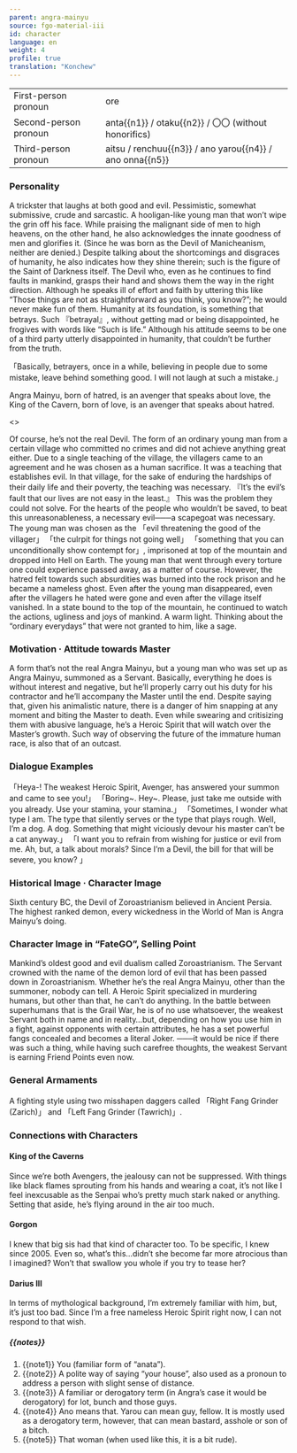 ```yaml
---
parent: angra-mainyu
source: fgo-material-iii
id: character
language: en
weight: 4
profile: true
translation: "Konchew"
---
```


<table>
  <tr><td>First-person pronoun</td><td>ore</td></tr>
  <tr><td>Second-person pronoun</td><td>anta{{n1}} / otaku{{n2}} / 〇〇 (without honorifics)</td></tr>
  <tr><td>Third-person pronoun</td><td>aitsu / renchuu{{n3}} / ano yarou{{n4}} / ano onna{{n5}}</td></tr>
</table>

### Personality

A trickster that laughs at both good and evil.
Pessimistic, somewhat submissive, crude and sarcastic.
A hooligan-like young man that won’t wipe the grin off his face.
While praising the malignant side of men to high heavens, on the other hand, he also acknowledges the innate goodness of men and glorifies it.
(Since he was born as the Devil of Manicheanism, neither are denied.)
Despite talking about the shortcomings and disgraces of humanity, he also indicates how they shine therein; such is the figure of the Saint of Darkness itself. The Devil who, even as he continues to find faults in mankind, grasps their hand and shows them the way in the right direction.
Although he speaks ill of effort and faith by uttering this like “Those things are not as straightforward as you think, you know?”; he would never make fun of them.
Humanity at its foundation, is something that betrays.
Such 『betrayal』, without getting mad or being disappointed, he frogives with words like “Such is life.”
Although his attitude seems to be one of a third party utterly disappointed in humanity, that couldn’t be further from the truth.

「Basically, betrayers, once in a while, believing in people due to some mistake, leave behind something good. I will not laugh at such a mistake.」

Angra Mainyu, born of hatred, is an avenger that speaks about love,
the King of the Cavern, born of love, is an avenger that speaks about hatred.

<>

Of course, he’s not the real Devil.
The form of an ordinary young man from a certain village who committed no crimes and did not achieve anything great either.
Due to a single teaching of the village, the villagers came to an agreement and he was chosen as a human sacrifice.
It was a teaching that establishes evil.
In that village, for the sake of enduring the hardships of their daily life and their poverty, the teaching was necessary.
『It’s the evil’s fault that our lives are not easy in the least.』 This was the problem they could not solve. For the hearts of the people who wouldn’t be saved, to beat this unreasonableness, a necessary evil───a scapegoat was necessary. The young man was chosen as the 「evil threatening the good of the villager」 「the culrpit for things not going well」 「something that you can unconditionally show contempt for」, imprisoned at top of the mountain and dropped into Hell on Earth.
The young man that went through every torture one could experience passed away, as a matter of course. However, the hatred felt towards such absurdities was burned into the rock prison and he became a nameless ghost.
Even after the young man disappeared, even after the villagers he hated were gone and even after the village itself vanished.
In a state bound to the top of the mountain, he continued to watch the actions, ugliness and joys of mankind.
A warm light. Thinking about the “ordinary everydays” that were not granted to him, like a sage.

### Motivation · Attitude towards Master

A form that’s not the real Angra Mainyu, but a young man who was set up as Angra Mainyu, summoned as a Servant. Basically, everything he does is without interest and negative, but he’ll properly carry out his duty for his contractor and he’ll accompany the Master until the end.
Despite saying that, given his animalistic nature, there is a danger of him snapping at any moment and biting the Master to death.
Even while swearing and critisizing them with abusive language, he’s a Heroic Spirit that will watch over the Master’s growth.
Such way of observing the future of the immature human race, is also that of an outcast.

### Dialogue Examples

「Heya-! The weakest Heroic Spirit, Avenger, has answered your summon and came to see you!」
「Boring\~. Hey\~. Please, just take me outside with you already. Use your stamina, your stamina.」
「Sometimes, I wonder what type I am. The type that silently serves or the type that plays rough. Well, I’m a dog. A dog. Something that might viciously devour his master can’t be a cat anyway.」
「I want you to refrain from wishing for justice or evil from me. Ah, but, a talk about morals? Since I’m a Devil, the bill for that will be severe, you know? 」

### Historical Image · Character Image

Sixth century BC, the Devil of Zoroastrianism believed in Ancient Persia.
The highest ranked demon, every wickedness in the World of Man is Angra Mainyu’s doing.

### Character Image in “FateGO”, Selling Point

Mankind’s oldest good and evil dualism called Zoroastrianism.
The Servant crowned with the name of the demon lord of evil that has been passed down in Zoroastrianism. Whether he’s the real Angra Mainyu, other than the summoner, nobody can tell.
A Heroic Spirit specialized in murdering humans, but other than that, he can’t do anything.
In the battle between superhumans that is the Grail War, he is of no use whatsoever, the weakest Servant both in name and in reality…but, depending on how you use him in a fight, against opponents with certain attributes, he has a set powerful fangs concealed and becomes a literal Joker.
───it would be nice if there was such a thing, while having such carefree thoughts, the weakest Servant is earning Friend Points even now.

### General Armaments

A fighting style using two misshapen daggers called 「Right Fang Grinder (Zarich)」 and 「Left Fang Grinder (Tawrich)」.

### Connections with Characters

#### King of the Caverns

Since we’re both Avengers, the jealousy can not be suppressed.
With things like black flames sprouting from his hands and wearing a coat, it’s not like I feel inexcusable as the Senpai who’s pretty much stark naked or anything.
Setting that aside, he’s flying around in the air too much.

#### Gorgon

I knew that big sis had that kind of character too. To be specific, I knew since 2005.
Even so, what’s this…didn’t she become far more atrocious than I imagined? Won’t that swallow you whole if you try to tease her?

#### Darius III

In terms of mythological background, I’m extremely familiar with him, but, it’s just too bad.
Since I’m a free nameless Heroic Spirit right now, I can not respond to that wish.

##### {{notes}}

1. {{note1}} You (familiar form of “anata”).
2. {{note2}} A polite way of saying “your house”, also used as a pronoun to address a person with slight sense of distance.
3. {{note3}} A familiar or derogatory term (in Angra’s case it would be derogatory) for lot, bunch and those guys.
4. {{note4}} Ano means that. Yarou can mean guy, fellow. It is mostly used as a derogatory term, however, that can mean bastard, asshole or son of a bitch.
5. {{note5}} That woman (when used like this, it is a bit rude).
